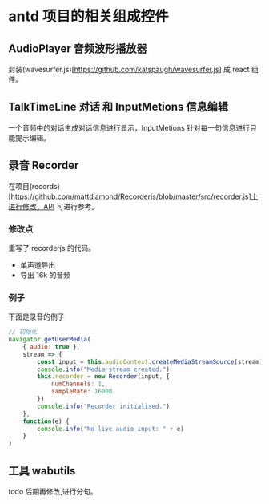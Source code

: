 # antd 项目的相关组成控件

## AudioPlayer 音频波形播放器

封装(wavesurfer.js)[https://github.com/katspaugh/wavesurfer.js] 成 react 组件。

## TalkTimeLine 对话 和 InputMetions 信息编辑

一个音频中的对话生成对话信息进行显示，InputMetions 针对每一句信息进行只能提示编辑。

## 录音 Recorder

在项目(records)[https://github.com/mattdiamond/Recorderjs/blob/master/src/recorder.js]上进行修改，API 可进行参考。

### 修改点

重写了 recorderjs 的代码。

-   单声道导出
-   导出 16k 的音频

### 例子

下面是录音的例子

```javascript
// 初始化
navigator.getUserMedia(
    { audio: true },
    stream => {
        const input = this.audioContext.createMediaStreamSource(stream)
        console.info("Media stream created.")
        this.recorder = new Recorder(input, {
            numChannels: 1,
            sampleRate: 16000
        })
        console.info("Recorder initialised.")
    },
    function(e) {
        console.info("No live audio input: " + e)
    }
)
```

## 工具 wabutils

todo 后期再修改,进行分句。
